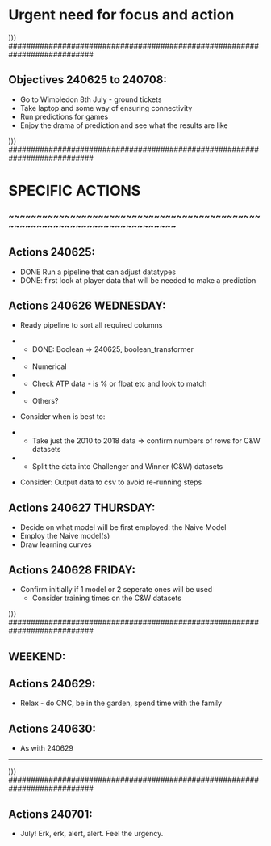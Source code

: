 # Urgent need for focus and action

))) ###########################################################################

## Objectives 240625 to 240708:
- Go to Wimbledon 8th July - ground tickets
- Take laptop and some way of ensuring connectivity
- Run predictions for games
- Enjoy the drama of prediction and see what the results are like

))) ###########################################################################


# SPECIFIC ACTIONS
### ~~~~~~~~~~~~~~~~~~~~~~~~~~~~~~~~~~~~~~~~~~~~~~~~~~~~~~~~~~~~~~~~~~~~~~~~~~~

## Actions 240625:
- DONE Run a pipeline that can adjust datatypes
- DONE: first look at player data that will be needed to make a prediction

## Actions 240626 WEDNESDAY:
- Ready pipeline to sort all required columns
- - DONE: Boolean => 240625, boolean_transformer
- - Numerical
- - Check ATP data - is % or float etc and look to match
- - Others?

- Consider when is best to:
- - Take just the 2010 to 2018 data => confirm numbers of rows for C&W datasets
- - Split the data into Challenger and Winner (C&W) datasets

- Consider: Output data to csv to avoid re-running steps

## Actions 240627 THURSDAY:
- Decide on what model will be first employed: the Naive Model
- Employ the Naive model(s)
- Draw learning curves

## Actions 240628 FRIDAY:
- Confirm initially if 1 model or 2 seperate ones will be used
  - Consider training times on the C&W datasets

))) ###########################################################################

## WEEKEND:
## Actions 240629:
- Relax - do CNC, be in the garden, spend time with the family
## Actions 240630:
- As with 240629

***
))) ###########################################################################

## Actions 240701:
- July! Erk, erk, alert, alert. Feel the urgency.
